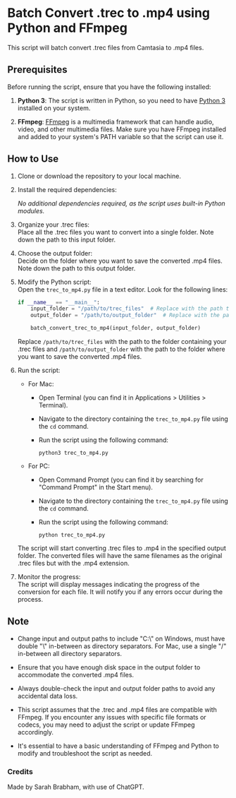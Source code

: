 # Batch Convert .trec to .mp4 using Python and FFmpeg
This script will batch convert .trec files from Camtasia to .mp4 files.



## Prerequisites
Before running the script, ensure that you have the following installed:

1. **Python 3**: The script is written in Python, so you need to have [Python 3](https://www.python.org/downloads/) installed on your system.

2. **FFmpeg**: [FFmpeg](https://www.ffmpeg.org/) is a multimedia framework that can handle audio, video, and other multimedia files. Make sure you have FFmpeg installed and added to your system's PATH variable so that the script can use it. 

## How to Use
1. Clone or download the repository to your local machine.

2. Install the required dependencies:

    *No additional dependencies required, as the script uses built-in Python modules.*

3. Organize your .trec files:  
Place all the .trec files you want to convert into a single folder. Note down the path to this input folder.

4. Choose the output folder:  
Decide on the folder where you want to save the converted .mp4 files. Note down the path to this output folder.

5. Modify the Python script:  
Open the `trec_to_mp4.py` file in a text editor. Look for the following lines:

    ```python
    if __name__ == "__main__":
        input_folder = "/path/to/trec_files"  # Replace with the path to the folder containing .trec files
        output_folder = "/path/to/output_folder"  # Replace with the path to the folder where .mp4 files will be saved

        batch_convert_trec_to_mp4(input_folder, output_folder)
    ```

    Replace `/path/to/trec_files` with the path to the folder containing your .trec files and `/path/to/output_folder` with the path to the folder where you want to save the converted .mp4 files.

6. Run the script:

    - For Mac:

        - Open Terminal (you can find it in Applications > Utilities > Terminal).

        - Navigate to the directory containing the `trec_to_mp4.py` file using the `cd` command.

        - Run the script using the following command:

            ```
            python3 trec_to_mp4.py

            ```

    - For PC:

        - Open Command Prompt (you can find it by searching for "Command Prompt" in the Start menu).

        - Navigate to the directory containing the `trec_to_mp4.py` file using the `cd` command.

        - Run the script using the following command:


            ```
            python trec_to_mp4.py
            ```

    The script will start converting .trec files to .mp4 in the specified output folder. The converted files will have the same filenames as the original .trec files but with the .mp4 extension.

7. Monitor the progress:  
The script will display messages indicating the progress of the conversion for each file. It will notify you if any errors occur during the process.

## Note
- Change input and output paths to include "C:\\" on Windows, must have double "\\" in-between as directory separators. For Mac, use a single "/" in-between all directory separators.

- Ensure that you have enough disk space in the output folder to accommodate the converted .mp4 files.

- Always double-check the input and output folder paths to avoid any accidental data loss.

- This script assumes that the .trec and .mp4 files are compatible with FFmpeg. If you encounter any issues with specific file formats or codecs, you may need to adjust the script or update FFmpeg accordingly.

- It's essential to have a basic understanding of FFmpeg and Python to modify and troubleshoot the script as needed.

### Credits
Made by Sarah Brabham, with use of ChatGPT.